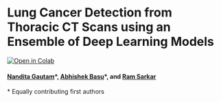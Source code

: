 # Lung Cancer Detection from Thoracic CT Scans using an Ensemble of Deep Learning Models

[![Open in Colab](https://colab.research.google.com/assets/colab-badge.svg)](https://colab.research.google.com/github/iabh1shekbasu/LungCancerDetectionEnsemble/blob/main/Probability_Extraction.ipynb
)
#### [Nandita Gautam](https://www.linkedin.com/in/nandita-gautam-a7932b95/)\*, [Abhishek Basu]((https://www.linkedin.com/in/iabhishekbasu/))\*, and [Ram Sarkar](http://www.jaduniv.edu.in/profile.php?uid=686)
\* Equally contributing first authors
